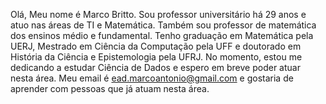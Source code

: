 Olá,
Meu nome é Marco Britto.
Sou professor universitário há 29 anos e atuo nas áreas de TI e Matemática.
Também sou professor de matemática dos ensinos médio e fundamental.
Tenho graduação em Matemática pela UERJ, Mestrado em Ciência da Computação pela UFF e doutorado em História da Ciência e Epistemologia pela UFRJ.
No momento, estou me dedicando a estudar Ciência de Dados e espero em breve poder atuar nesta área.
Meu email é ead.marcoantonio@gmail.com e gostaria de aprender com pessoas que já atuam nesta área.

